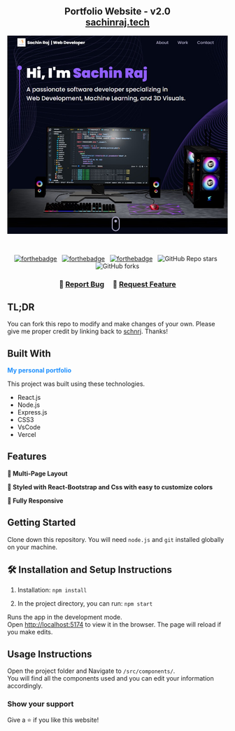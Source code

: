<h2 align="center">
  Portfolio Website - v2.0<br/>
  <a href="https://sachin-raj-portfolio-lxf7.vercel.app/" target="_blank">sachinraj.tech</a>
</h2>
<div align="center">
<!-- <<<<<<< HEAD
  <img alt="Demo" src="./Images/readme-img1.png" />
======= -->
<!--  ## Portfolio Screenshot -->

![Portfolio Screenshot](https://github.com/schnrj/Sachin_Raj_Portfolio/blob/main/images/Portf.jpg)

<!-- >>>>>>> 7a9bf91 (Added Portfolio Screen shot to README) -->
</div>

<br/>

<center>

[![forthebadge](https://forthebadge.com/images/badges/built-with-love.svg)](https://forthebadge.com) &nbsp;
[![forthebadge](https://forthebadge.com/images/badges/made-with-javascript.svg)](https://forthebadge.com) &nbsp;
[![forthebadge](https://forthebadge.com/images/badges/open-source.svg)](https://forthebadge.com) &nbsp;
![GitHub Repo stars](https://img.shields.io/github/stars/schnrj/Sachin_Raj_Portfolio?color=red&logo=github&style=for-the-badge) &nbsp;
![GitHub forks](https://img.shields.io/github/forks/schnrj/Sachin_Raj_Portfolio?color=red&logo=github&style=for-the-badge)

</center>

<h3 align="center">
    🔹
    <a href="https://github.com/schnrj/Sachin_Raj_Portfolio/issues">Report Bug</a> &nbsp; &nbsp;
    🔹
    <a href="https://github.com/schnrj/Sachin_Raj_Portfolio/issues">Request Feature</a>
</h3>

## TL;DR

You can fork this repo to modify and make changes of your own. Please give me proper credit by linking back to [schnrj](https://github.com/schnrj/Sachin_Raj_Portfolio). Thanks!

## Built With

<a href="https://sachin-raj-portfolio-lxf7.vercel.app/" target="_blank" style="text-decoration: none; color: #1E90FF; font-weight: bold;">My personal portfolio</a>


This project was built using these technologies.

- React.js
- Node.js
- Express.js
- CSS3
- VsCode
- Vercel

## Features

**📖 Multi-Page Layout**

**🎨 Styled with React-Bootstrap and Css with easy to customize colors**

**📱 Fully Responsive**

## Getting Started

Clone down this repository. You will need `node.js` and `git` installed globally on your machine.

## 🛠 Installation and Setup Instructions

1. Installation: `npm install`

2. In the project directory, you can run: `npm start`

Runs the app in the development mode.\
Open [http://localhost:5174](http://localhost:5174) to view it in the browser.
The page will reload if you make edits.

## Usage Instructions

Open the project folder and Navigate to `/src/components/`. <br/>
You will find all the components used and you can edit your information accordingly.

### Show your support

Give a ⭐ if you like this website!

